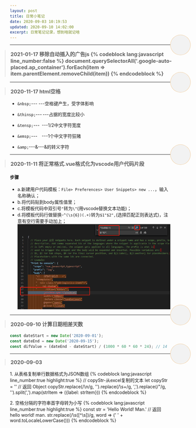```yaml
---
layout: post
title: 日常小笔记
date: 2020-09-03 10:19:53
updated: 2020-09-10 14:02:00
excerpt: 日常笔记记录，想到啥就记啥
---
```


<style>
blockquote {
   margin: 0 -1rem;
   font-size: 1rem;
   font-weight: bold;
   /* background: linear-gradient(to left, #f2f2f2, transparent); */
   position: relative;
   border-radius: 0px;
   background: none;
}

blockquote::after {
   content: '';
   position: absolute;
   width: 4rem;
   height: 4rem;
   border-radius: 2rem;
   box-shadow: inset 0 0 0px 1px #f3cfa2;
   right: -3rem;
   top: -3rem;
   background: #f2f2f2;
}
</style>

***
> 2021-01-17
> 移除自动插入的广告js
{% codeblock lang:javascript line_number:false %}
document.querySelectorAll('.google-auto-placed.ap_container').forEach(item => item.parentElement.removeChild(item))
{% endcodeblock %}

***
> 2020-11-17
> html空格
* `&nbsp;`---&nbsp;---空格键产生，受字体影响
* `&thinsp;`---&thinsp;---占据的宽度比较小
* `&tensp;`---&ensp;---1/2中文字符宽度
* `&emsp;`---&emsp;---1个中文字符狂赌

* `&amp;`---&amp;---&的转义字符

***
> 2020-11-11
> 将正常格式.vue格式化为vscode用户代码片段
#### 步骤
* a.新建用户代码模板：`File> Preferences> User Snippets> new ...`，输入名称确认；
* b.将代码贴到body属性值里；
* c.将模板代码中双引号`"`转为`\"`(用vscode替换文本功能)；
* d.将模板代码行做替换-`^(\s{6})(.+)`转为`$1"$2",`(选择匹配正则表达式)，注意有空行需要手动加上；
![vscode快速生产用户代码](/images/vscode快速生产用户代码.png "vscode快速生产用户代码")
***
> 2020-09-10
> 计算日期相差天数
```javascript
const dateStart = new Date('2020-09-01');
const dateEnd = new Date('2020-09-15');
const difValue = (dateEnd - dateStart) / (1000 * 60 * 60 * 24); // 14
```

***
> 2020-09-03

1\. 从表格复制单行数据格式为JSON数组
{% codeblock  lang:javascript line_number:true highlight:true %}
   // copyStr-从excel复制的文本
   let copyStr = ''
   // 返回 Object
   copyStr.replace(/\n/g, '').replace(/\s+/g, ',').replace(/\"/g, '').split(',').map(strItem => ({label: strItem}))
{% endcodeblock %}

2\. 空格分隔的字符串首字母转为小写
{% codeblock  lang:javascript line_number:true highlight:true %}
   const str = 'Hello World! Man.'
   // 返回 hello world! man.
   str.replace(/\s([^\s])/g, word => (' ' + word.toLocaleLowerCase()))
{% endcodeblock %}

